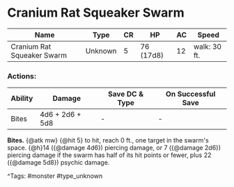 # Cranium Rat Squeaker Swarm

| Name | Type | CR | HP | AC | Speed |
|------|------|----|----|----|-------|
| Cranium Rat Squeaker Swarm | Unknown | 5 | 76 (17d8) | 12 | walk: 30 ft. |

### Actions:

| Ability | Damage | Save DC & Type | On Successful Save |
|---------|--------|----------------|--------------------|
| Bites | 4d6 + 2d6 + 5d8 | - | - |


**Bites.** {@atk mw} {@hit 5} to hit, reach 0 ft., one target in the swarm's space. {@h}14 ({@damage 4d6}) piercing damage, or 7 ({@damage 2d6}) piercing damage if the swarm has half of its hit points or fewer, plus 22 ({@damage 5d8}) psychic damage.

^Tags: #monster #type_unknown